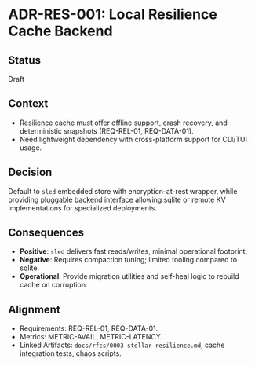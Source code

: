 # ADR-RES-001: Local Resilience Cache Backend

## Status
Draft

## Context
- Resilience cache must offer offline support, crash recovery, and deterministic snapshots (REQ-REL-01, REQ-DATA-01).
- Need lightweight dependency with cross-platform support for CLI/TUI usage.

## Decision
Default to `sled` embedded store with encryption-at-rest wrapper, while providing pluggable backend interface allowing sqlite or remote KV implementations for specialized deployments.

## Consequences
- **Positive**: `sled` delivers fast reads/writes, minimal operational footprint.
- **Negative**: Requires compaction tuning; limited tooling compared to sqlite.
- **Operational**: Provide migration utilities and self-heal logic to rebuild cache on corruption.

## Alignment
- Requirements: REQ-REL-01, REQ-DATA-01.
- Metrics: METRIC-AVAIL, METRIC-LATENCY.
- Linked Artifacts: `docs/rfcs/0003-stellar-resilience.md`, cache integration tests, chaos scripts.
